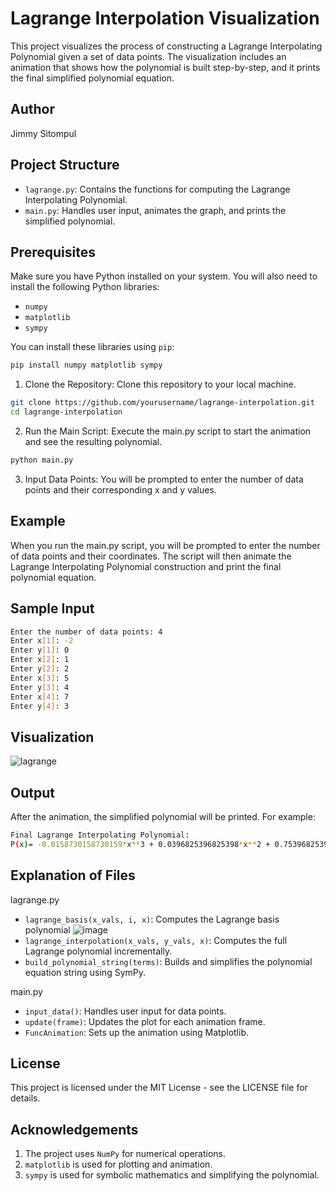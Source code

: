 # Lagrange Interpolation Visualization

This project visualizes the process of constructing a Lagrange Interpolating Polynomial given a set of data points. The visualization includes an animation that shows how the polynomial is built step-by-step, and it prints the final simplified polynomial equation.

## Author

Jimmy Sitompul

## Project Structure

- `lagrange.py`: Contains the functions for computing the Lagrange Interpolating Polynomial.
- `main.py`: Handles user input, animates the graph, and prints the simplified polynomial.

## Prerequisites

Make sure you have Python installed on your system. You will also need to install the following Python libraries:

- `numpy`
- `matplotlib`
- `sympy`
  

You can install these libraries using `pip`:

```sh
pip install numpy matplotlib sympy
```

1. Clone the Repository: Clone this repository to your local machine.

```sh
git clone https://github.com/yourusername/lagrange-interpolation.git
cd lagrange-interpolation
```

2. Run the Main Script: Execute the main.py script to start the animation and see the resulting polynomial.

```sh
python main.py
```

3. Input Data Points: You will be prompted to enter the number of data points and their corresponding x and y values.

## Example

When you run the main.py script, you will be prompted to enter the number of data points and their coordinates. The script will then animate the Lagrange Interpolating Polynomial construction and print the final polynomial equation.

## Sample Input
```bash
Enter the number of data points: 4
Enter x[1]: -2
Enter y[1]: 0
Enter x[2]: 1
Enter y[2]: 2
Enter x[3]: 5
Enter y[3]: 4
Enter x[4]: 7
Enter y[4]: 3
```

## Visualization

![lagrange](https://github.com/jsitompul/lagrange-interpolation-visualization/assets/151981311/0c14559e-25bf-4600-a570-3c48683c64d7)

## Output

After the animation, the simplified polynomial will be printed. For example:

```bash
Final Lagrange Interpolating Polynomial:
P(x)= -0.0158730158730159*x**3 + 0.0396825396825398*x**2 + 0.753968253968254*x + 1.22222222222222
```

## Explanation of Files

lagrange.py

- `lagrange_basis(x_vals, i, x)`: Computes the Lagrange basis polynomial ![image](https://github.com/jsitompul/lagrange-interpolation-visualization/assets/151981311/f853b353-608b-46bb-8bb5-d025d4ec9d80)
- `lagrange_interpolation(x_vals, y_vals, x)`: Computes the full Lagrange polynomial incrementally.
- `build_polynomial_string(terms)`: Builds and simplifies the polynomial equation string using SymPy.

main.py

- `input_data()`: Handles user input for data points.
- `update(frame)`: Updates the plot for each animation frame.
- `FuncAnimation`: Sets up the animation using Matplotlib.

## License
This project is licensed under the MIT License - see the LICENSE file for details.

## Acknowledgements
1. The project uses `NumPy` for numerical operations.
2. `matplotlib` is used for plotting and animation.
3. `sympy` is used for symbolic mathematics and simplifying the polynomial.
   
